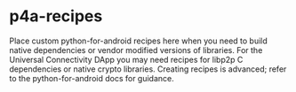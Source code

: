 # p4a-recipes

Place custom python-for-android recipes here when you need to build native dependencies
or vendor modified versions of libraries. For the Universal Connectivity DApp you may
need recipes for libp2p C dependencies or native crypto libraries. Creating recipes
is advanced; refer to the python-for-android docs for guidance.
